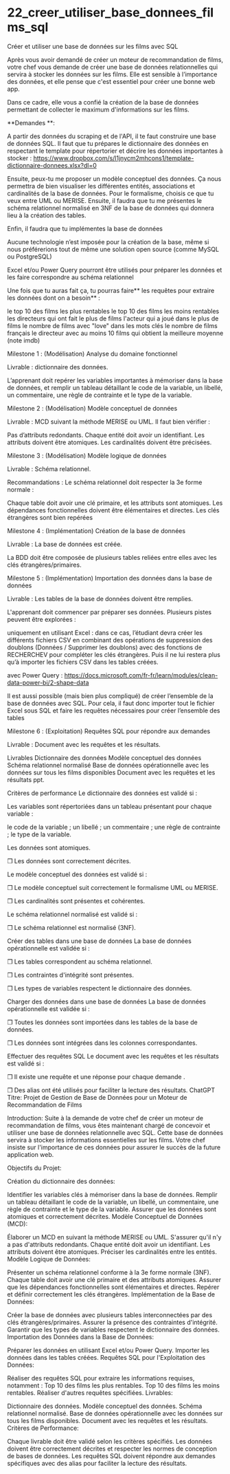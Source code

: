 # 22_creer_utiliser_base_donnees_films_sql

Créer et utiliser une base de données sur les films avec SQL

Après vous avoir demandé de créer un moteur de recommandation de films, votre chef vous demande de créer une base de données relationnelles qui servira à stocker les données sur les  films. Elle est sensible à l’importance des données, et elle pense que c'est essentiel pour créer une bonne web app. 

Dans ce cadre, elle vous a confié la création de la base de données permettant de collecter le maximum d'informations sur les films.

**Demandes **:

A partir des données du scraping et de l'API, il te faut construire une base de données SQL. Il faut que tu prépares le dictionnaire des données en respectant le template pour répertorier et décrire les données importantes à stocker : https://www.dropbox.com/s/l1jnycm2mhcons1/template-dictionnaire-donnees.xlsx?dl=0

Ensuite, peux-tu me proposer un modèle conceptuel des données. Ça nous permettra de bien visualiser les différentes entités, associations et cardinalités de la base de données. Pour le formalisme, choisis ce que tu veux entre UML ou MERISE.
Ensuite, il faudra que tu me présentes le schéma relationnel normalisé en 3NF de la base de données qui donnera lieu à la création des tables.

Enfin, il faudra que tu implémentes la base de données

Aucune technologie n’est imposée pour la création de la base, même si nous préférerions tout de même une solution open source (comme MySQL ou PostgreSQL)

Excel et/ou Power Query pourront être utilisés pour préparer les données et les faire correspondre au schéma relationnel

Une fois que tu auras fait ça, tu pourras faire** les requêtes pour extraire les données dont on a besoin** :

le top 10 des films les plus rentables
le top 10 des films les moins rentables
les directeurs qui ont fait le plus de films
l'acteur qui a joué dans le plus de films
le nombre de films avec "love" dans les mots clés
le nombre de films français
le directeur avec au moins 10 films qui obtient la meilleure moyenne (note imdb)
​

Milestone 1 : (Modélisation) Analyse du domaine fonctionnel

Livrable : dictionnaire des données.

L’apprenant doit repérer les variables importantes à mémoriser dans la base de données, et remplir un tableau détaillant le code de la variable, un libellé, un commentaire, une règle de contrainte et le type de la variable.

Milestone 2 : (Modélisation) Modèle conceptuel de données

Livrable : MCD suivant la méthode MERISE ou UML. Il faut bien vérifier :

Pas d’attributs redondants.
Chaque entité doit avoir un identifiant.
Les attributs doivent être atomiques.
Les cardinalités doivent être précisées.

Milestone 3 : (Modélisation) Modèle logique de données

Livrable : Schéma relationnel.

Recommandations : Le schéma relationnel doit respecter la 3e forme normale :

Chaque table doit avoir une clé primaire, et les attributs sont atomiques.
Les dépendances fonctionnelles doivent être élémentaires et directes.
Les clés étrangères sont bien repérées

Milestone 4 : (Implémentation) Création de la base de données

Livrable : La base de données est créée.

La BDD doit être composée de plusieurs tables reliées entre elles avec les clés étrangères/primaires.

Milestone 5 : (Implémentation) Importation des données dans la base de données

Livrable : Les tables de la base de données doivent être remplies.

L'apprenant doit commencer par préparer ses données. Plusieurs pistes peuvent être explorées :

uniquement en utilisant Excel : dans ce cas, l’étudiant devra créer les différents fichiers CSV en combinant des opérations de suppression des doublons (Données / Supprimer les doublons) avec des fonctions de RECHERCHEV pour compléter les clés étrangères. Puis il ne lui restera plus qu’à importer les fichiers CSV dans les tables créées.

avec Power Query : https://docs.microsoft.com/fr-fr/learn/modules/clean-data-power-bi/2-shape-data

Il est aussi possible (mais bien plus compliqué) de créer l’ensemble de la base de données avec SQL. Pour cela, il faut donc importer tout le fichier Excel sous SQL et faire les requêtes nécessaires pour créer l’ensemble des tables

Milestone 6 : (Exploitation) Requêtes SQL pour répondre aux demandes

Livrable : Document avec les requêtes et les résultats.

Livrables
Dictionnaire des données
Modèle conceptuel des données
Schéma relationnel normalisé
Base de données opérationnelle avec les données sur tous les films disponibles
Document avec les requêtes et les résultats ppt.

Critères de performance
Le dictionnaire des données est validé si :

Les variables sont répertoriées dans un tableau présentant pour chaque variable :

le code de la variable ;
un libellé ;
un commentaire ;
une règle de contrainte ;
le type de la variable.

Les données sont atomiques.

❒ Les données sont correctement décrites.

 Le modèle conceptuel des données est validé si :

❒ Le modèle conceptuel suit correctement le formalisme UML ou MERISE.

❒ Les cardinalités sont présentes et cohérentes.

Le schéma relationnel normalisé est validé si :

❒ Le schéma relationnel est normalisé (3NF).

 
Créer des tables dans une base de données
La base de données opérationnelle est validée si :

❒ Les tables correspondent au schéma relationnel.

❒ Les contraintes d'intégrité sont présentes.

❒ Les types de variables respectent le dictionnaire des données.

Charger des données dans une base de données
La base de données opérationnelle est validée si :

❒ Toutes les données sont importées dans les tables de la base de données.

❒ Les données sont intégrées dans les colonnes correspondantes.

 
 Effectuer des requêtes SQL 
Le document avec les requêtes et les résultats est validé si :

❒ Il existe une requête et une réponse pour chaque demande .

❒ Des alias ont été utilisés pour faciliter la lecture des résultats.
ChatGPT
Titre: Projet de Gestion de Base de Données pour un Moteur de Recommandation de Films

Introduction:
Suite à la demande de votre chef de créer un moteur de recommandation de films, vous êtes maintenant chargé de concevoir et utiliser une base de données relationnelle avec SQL. Cette base de données servira à stocker les informations essentielles sur les films. Votre chef insiste sur l'importance de ces données pour assurer le succès de la future application web.

Objectifs du Projet:

Création du dictionnaire des données:

Identifier les variables clés à mémoriser dans la base de données.
Remplir un tableau détaillant le code de la variable, un libellé, un commentaire, une règle de contrainte et le type de la variable.
Assurer que les données sont atomiques et correctement décrites.
Modèle Conceptuel de Données (MCD):

Élaborer un MCD en suivant la méthode MERISE ou UML.
S'assurer qu'il n'y a pas d'attributs redondants.
Chaque entité doit avoir un identifiant.
Les attributs doivent être atomiques.
Préciser les cardinalités entre les entités.
Modèle Logique de Données:

Présenter un schéma relationnel conforme à la 3e forme normale (3NF).
Chaque table doit avoir une clé primaire et des attributs atomiques.
Assurer que les dépendances fonctionnelles sont élémentaires et directes.
Repérer et définir correctement les clés étrangères.
Implémentation de la Base de Données:

Créer la base de données avec plusieurs tables interconnectées par des clés étrangères/primaires.
Assurer la présence des contraintes d'intégrité.
Garantir que les types de variables respectent le dictionnaire des données.
Importation des Données dans la Base de Données:

Préparer les données en utilisant Excel et/ou Power Query.
Importer les données dans les tables créées.
Requêtes SQL pour l'Exploitation des Données:

Réaliser des requêtes SQL pour extraire les informations requises, notamment :
Top 10 des films les plus rentables.
Top 10 des films les moins rentables.
Réaliser d'autres requêtes spécifiées.
Livrables:

Dictionnaire des données.
Modèle conceptuel des données.
Schéma relationnel normalisé.
Base de données opérationnelle avec les données sur tous les films disponibles.
Document avec les requêtes et les résultats.
Critères de Performance:

Chaque livrable doit être validé selon les critères spécifiés.
Les données doivent être correctement décrites et respecter les normes de conception de bases de données.
Les requêtes SQL doivent répondre aux demandes spécifiques avec des alias pour faciliter la lecture des résultats.
